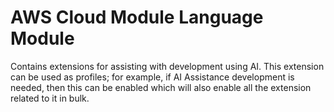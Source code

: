 # AWS Cloud Module Language Module
Contains extensions for assisting with development using AI. This extension can be used as profiles; for example, if AI Assistance development is needed, then this can be enabled which will also enable all the extension related to it in bulk. 